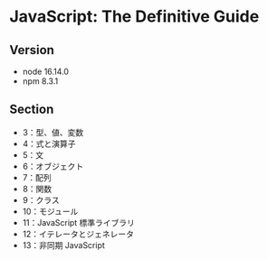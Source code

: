 # JavaScript: The Definitive Guide

## Version

- node 16.14.0
- npm 8.3.1

## Section

- 3：型、値、変数
- 4：式と演算子
- 5：文
- 6：オブジェクト
- 7：配列
- 8：関数
- 9：クラス
- 10：モジュール
- 11：JavaScript 標準ライブラリ
- 12：イテレータとジェネレータ
- 13：非同期 JavaScript
